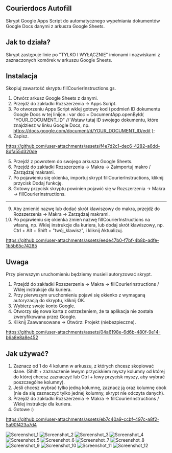 ## Courierdocs Autofill

Skrypt Google Apps Script do automatycznego wypełniania dokumentów Google Docs danymi z arkusza Google Sheets.

## Jak to działa?

Skrypt zastępuje linie po "TYLKO I WYŁĄCZNIE" imionami i nazwiskami z zaznaczonych komórek w arkuszu Google Sheets.

## Instalacja

Skopiuj zawartość skryptu fillCourierInstructions.gs.

1. Otwórz arkusz Google Sheets z danymi.
2. Przejdź do zakładki Rozszerzenia -> Apps Script.
3. Po otworzeniu Apps Script wklej gotowy kod i podmień ID dokumentu Google Docs w tej linijce.:
   var doc = DocumentApp.openById(
   "YOUR_DOCUMENT_ID" // Wstaw tutaj ID swojego dokumentu, które znajdziesz w linku Google Docs, np. https://docs.google.com/document/d/YOUR_DOCUMENT_ID/edit
   );
4. Zapisz.

https://github.com/user-attachments/assets/f4e7d2c1-dec6-4282-a6dd-8dfa55d320de

5. Przejdź z powrotem do swojego arkusza Google Sheets.
6. Przejdź do zakładki Rozszerzenia -> Makra -> Zaimportuj makro / Zarządzaj makrami.
7. Po pojawieniu się okienka, importuj skrypt fillCourierInstructions, kliknij przycisk Dodaj funkcję.
8. Gotowy przycisk skryptu powinien pojawić się w Rozszerzenia -> Makra -> fillCourierInstructions.

---

9. Aby zmienić nazwę lub dodać skrót klawiszowy do makra, przejdź do Rozszerzenia -> Makra -> Zarządzaj makrami.
10. Po pojawieniu się okienka zmień nazwę fillCourierInstructions na własną, np. Wklej instrukcje dla kuriera, lub dodaj skrót klawiszowy, np. Ctrl + Alt + Shift + "twój_klawisz", i kliknij Aktualizuj.

https://github.com/user-attachments/assets/eede47b0-f7bf-4b8b-adfe-1b5b65c74285

## Uwaga

Przy pierwszym uruchomieniu będziemy musieli autoryzować skrypt.

1. Przejdź do zakładki Rozszerzenia -> Makra -> fillCourierInstructions / Wklej instrukcje dla kuriera.
2. Przy pierwszym uruchomieniu pojawi się okienko z wymaganą autoryzacją do skryptu, kliknij OK.
3. Wybierz swoje konto Google.
4. Otworzy się nowa karta z ostrzeżeniem, że ta aplikacja nie została zweryfikowana przez Google.
5. Kliknij Zaawansowane -> Otwórz: Projekt (niebezpieczne).

https://github.com/user-attachments/assets/04a6198e-6d6b-480f-9e14-b6a8e8a8e452

## Jak używać?

1. Zaznacz od 1 do 4 kolumn w arkuszu, z których chcesz skopiować dane. (Shift + zaznaczenie lewym przyciskiem myszy kolumny od której do której chcesz zaznaczyć lub Ctrl + lewy przycisk myszy, aby wybrać poszczególne kolumny).
2. Jeśli chcesz wybrać tylko jedną kolumnę, zaznacz ją oraz kolumnę obok (nie da się zaznaczyć tylko jednej kolumny, skrypt nie odczyta danych).
3. Przejdź do zakładki Rozszerzenia -> Makra -> fillCourierInstructions / Wklej instrukcje dla kuriera.
4. Gotowe :)

https://github.com/user-attachments/assets/eb7c40a9-ccbf-497c-a8f2-5a90f423a7d4

![Screenshot_1](https://github.com/user-attachments/assets/cd06a588-9ddd-4ad2-84d8-183fc5c89e89)
![Screenshot_2](https://github.com/user-attachments/assets/1a037418-7368-44cf-9ea0-f27629d1f525)
![Screenshot_3](https://github.com/user-attachments/assets/d25a40b9-9ec7-4bcc-a429-34ea321d40d4)
![Screenshot_4](https://github.com/user-attachments/assets/5b6c908e-aadc-4551-8241-8fed80a953be)
![Screenshot_5](https://github.com/user-attachments/assets/38cebb82-7c5e-49fc-a425-4f540f62cbf4)
![Screenshot_6](https://github.com/user-attachments/assets/ddc64eaf-9721-4e24-8e6b-23c1acc8f03c)
![Screenshot_7](https://github.com/user-attachments/assets/6f2b2745-d753-4040-a0a4-ba66b540ca69)
![Screenshot_8](https://github.com/user-attachments/assets/639ad297-9258-421a-932e-3cfe63a3ea78)
![Screenshot_9](https://github.com/user-attachments/assets/3efebb1f-f787-4a4b-9f83-e6152fdc44b2)
![Screenshot_10](https://github.com/user-attachments/assets/af5b7a74-5c42-40dd-9906-8b67a5426029)
![Screenshot_11](https://github.com/user-attachments/assets/c3278418-c554-4ae5-b762-b36702cb4f39)
![Screenshot_12](https://github.com/user-attachments/assets/5e1910f2-e858-4c13-9ac8-dbe5e78830ab)


